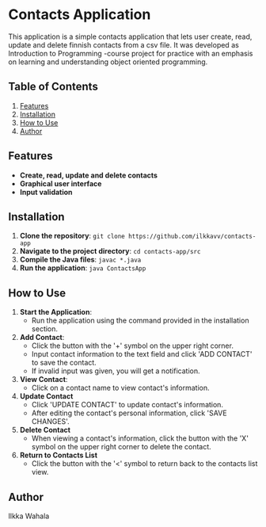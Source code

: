 # Contacts Application

This application is a simple contacts application that lets user create, read, update and delete finnish contacts from a csv file. It was developed as Introduction to Programming -course project for practice with an emphasis on learning and understanding object oriented programming.

## Table of Contents

1. [Features](#features)
2. [Installation](#installation)
3. [How to Use](#how-to-use)
4. [Author](#author)

## Features

+ **Create, read, update and delete contacts**
+ **Graphical user interface**
+ **Input validation**

## Installation

 1. **Clone the repository**:
`git clone https://github.com/ilkkavv/contacts-app`
 2. **Navigate to the project directory**:
`cd contacts-app/src`
 3. **Compile the Java files**:
`javac *.java`
 4. **Run the application**:
`java ContactsApp`

## How to Use

1.  **Start the Application**:
    -   Run the application using the command provided in the installation section.
2.  **Add Contact**:
    - Click the button with the '+' symbol on the upper right corner.
    - Input contact information to the text field and click 'ADD CONTACT' to save the contact.
    - If invalid input was given, you will get a notification.
3.  **View Contact**:
    -   Click on a contact name to view contact's information.
4. **Update Contact**
    -   Click 'UPDATE CONTACT' to update contact's information.
	-	After editing the contact's personal information, click 'SAVE CHANGES'.
5. **Delete Contact**
    -   When viewing a contact's information, click the button with the 'X' symbol on the upper right corner to delete the contact.
6. **Return to Contacts List**
    -   Click the button with the '<' symbol to return back to the contacts list view.

## Author

Ilkka Wahala